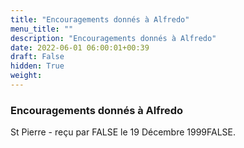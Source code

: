 ```yaml
---
title: "Encouragements donnés à Alfredo"
menu_title: ""
description: "Encouragements donnés à Alfredo"
date: 2022-06-01 06:00:01+00:39
draft: False
hidden: True
weight:
---
```

### Encouragements donnés à Alfredo

St Pierre - reçu par FALSE le 19 Décembre 1999FALSE.



